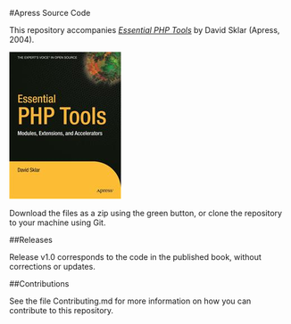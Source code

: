 #Apress Source Code

This repository accompanies [*Essential PHP Tools*](http://www.apress.com/9781590592809) by David Sklar (Apress, 2004).

![Cover image](9781590592809.jpg)

Download the files as a zip using the green button, or clone the repository to your machine using Git.

##Releases

Release v1.0 corresponds to the code in the published book, without corrections or updates.

##Contributions

See the file Contributing.md for more information on how you can contribute to this repository.
